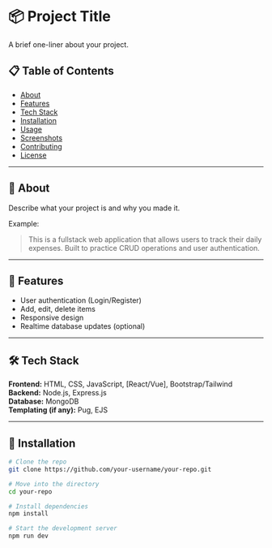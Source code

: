 # 📦 Project Title

A brief one-liner about your project.

## 📋 Table of Contents

- [About](#about)
- [Features](#features)
- [Tech Stack](#tech-stack)
- [Installation](#installation)
- [Usage](#usage)
- [Screenshots](#screenshots)
- [Contributing](#contributing)
- [License](#license)

---

## 📖 About

Describe what your project is and why you made it.

Example:
> This is a fullstack web application that allows users to track their daily expenses. Built to practice CRUD operations and user authentication.

---

## 🚀 Features

- User authentication (Login/Register)
- Add, edit, delete items
- Responsive design
- Realtime database updates (optional)

---

## 🛠️ Tech Stack

**Frontend:** HTML, CSS, JavaScript, [React/Vue], Bootstrap/Tailwind  
**Backend:** Node.js, Express.js  
**Database:** MongoDB  
**Templating (if any):** Pug, EJS

---

## 🧰 Installation

```bash
# Clone the repo
git clone https://github.com/your-username/your-repo.git

# Move into the directory
cd your-repo

# Install dependencies
npm install

# Start the development server
npm run dev
